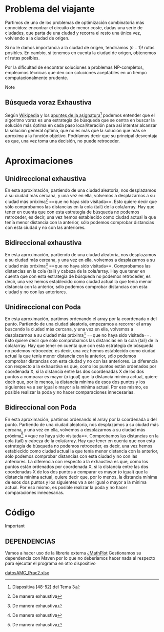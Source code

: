 
# Problema del viajante
Partimos de uno de los problemas de optimización combinatoria más conocidos:  encontrar el circuito de menor coste, dadas una serie de ciudades, que parta de una ciudad y recorra el resto una única vez, volviendo a la ciudad de origen.

Si no le damos importancia a la ciudad de origen, tendríamos $(n-1)!$ rutas posibles. 
En cambio, si tenemos en cuenta la ciudad de origen, obtenemos $n!$ rutas posibles.

Por la dificultad de encontrar soluciones a problemas NP-completos, empleamos técnicas que den con soluciones aceptables en un tiempo computacionalmente prudente.


> [!note] 
> ## Búsqueda voraz Exhaustiva
> Según [Wikipedia](https://es.wikipedia.org/wiki/Algoritmo_voraz) y los [apuntes de la asignatura](https://aulasvirtuales.uhu.es/pluginfile.php/211603/mod_resource/content/12/TEMA3_1_AMC_19_20.pdf)[^1] podemos entender que el algoritmo voraz es  una estrategia de búsqueda que se centra en buscar la solución más óptima en cada paso local/iteración para así intentar alcanzar la solución general óptima, que no es más que la solución que más se aproxima a la función objetivo. 
> Podríamos decir que su principal desventaja es que, una vez toma una decisión, no puede retroceder.

# Aproximaciones

## Unidireccional exhaustiva
En esta aproximación, partiendo de una ciudad aleatoria, nos desplazamos a su ciudad más cercana, y una vez en ella, volvemos a desplazarnos a su ciudad más próxima[^2] ==que no haya sido visitada==. Esto quiere decir que sólo comprobamos las distancias en la cola (tail) de la cola/array. Hay que tener en cuenta que con esta estrategia de búsqueda no podemos retroceder, es decir, una vez hemos establecido como ciudad actual la que tenía menor distancia con la anterior, sólo podemos comprobar distancias con esta ciudad y no con las anteriores.
## Bidireccional exhaustiva
En esta aproximación, partiendo de una ciudad aleatoria, nos desplazamos a su ciudad más cercana, y una vez en ella, volvemos a desplazarnos a su ciudad más próxima[^2] ==que no haya sido visitada==. Comprobamos las distancias en la cola (tail) y cabeza de la cola/array. Hay que tener en cuenta que con esta estrategia de búsqueda no podemos retroceder, es decir, una vez hemos establecido como ciudad actual la que tenía menor distancia con la anterior, sólo podemos comprobar distancias con esta ciudad y no con las anteriores.

## Unidireccional con Poda
En esta aproximación, partimos ordenando el array por la coordenada x del punto.
Partiendo de una ciudad aleatoria, empezamos a recorrer el array buscando la ciudad más cercana, y una vez en ella, volvemos a desplazarnos a su ciudad más próxima[^2] ==que no haya sido visitada==. Esto quiere decir que sólo comprobamos las distancias en la cola (tail) de la cola/array. Hay que tener en cuenta que con esta estrategia de búsqueda no podemos retroceder, es decir, una vez hemos establecido como ciudad actual la que tenía menor distancia con la anterior, sólo podemos comprobar distancias con esta ciudad y no con las anteriores.
La diferencia con respecto a la exhaustiva es que, como los puntos están ordenados por coordenada X, si la distancia entre las dos coordenadas X de los dos puntos a comparar es mayor (o igual) que la distancia mínima actual, quiere decir que, por lo menos, la distancia mínima de esos dos puntos y los siguientes va a ser igual o mayor a la mínima actual. Por eso mismo, es posible realizar la poda y no hacer comparaciones innecesarias. 
## Bidireccional con Poda
En esta aproximación, partimos ordenando el array por la coordenada x del punto.
Partiendo de una ciudad aleatoria, nos desplazamos a su ciudad más cercana, y una vez en ella, volvemos a desplazarnos a su ciudad más próxima[^2] ==que no haya sido visitada==. Comprobamos las distancias en la cola (tail) y cabeza de la cola/array. Hay que tener en cuenta que con esta estrategia de búsqueda no podemos retroceder, es decir, una vez hemos establecido como ciudad actual la que tenía menor distancia con la anterior, sólo podemos comprobar distancias con esta ciudad y no con las anteriores.
La diferencia con respecto a la exhaustiva es que, como los puntos están ordenados por coordenada X, si la distancia entre las dos coordenadas X de los dos puntos a comparar es mayor (o igual) que la distancia mínima actual, quiere decir que, por lo menos, la distancia mínima de esos dos puntos y los siguientes va a ser igual o mayor a la mínima actual. Por eso mismo, es posible realizar la poda y no hacer comparaciones innecesarias. 

# Código

> [!important]
> ## DEPENDENCIAS
> Vamos a hacer uso de la librería externa [JMathPlot](https://github.com/yannrichet/jmathplot/tree/master)
> Gestionamos su dependencia con Maven por lo que no deberíamos hacer nada al respecto para ejecutar el programa en otro dispositivo 


[datosAMC_Prac2.xlsx](datosAMC_Prac2.xlsx)



[^1]: Diapositiva [48-52] del Tema 3 
[^2]: De manera exhaustiva
